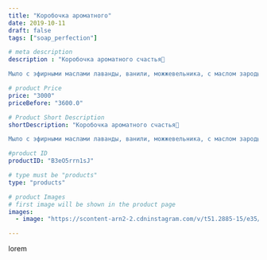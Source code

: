 ```yaml
---
title: "Коробочка ароматного"
date: 2019-10-11
draft: false
tags: ["soap_perfection"]

# meta description
description : "Коробочка ароматного счастья👀

Мыло с эфирными маслами лаванды, ванили, можжевельника, с маслом зародышей пшеницы💜аромат сказочный, польза для тела шикарная, а "

# product Price
price: "3000"
priceBefore: "3600.0"

# Product Short Description
shortDescription: "Коробочка ароматного счастья👀

Мыло с эфирными маслами лаванды, ванили, можжевельника, с маслом зародышей пшеницы💜аромат сказочный, польза для тела шикарная, а ещё чувстауя такой аромат вы обязательно будите счастливы🧚‍♀️остаться равнодушным не получится😎 вес такой коробочки больше 1кг💪"

#product ID
productID: "B3eO5rrn1sJ"

# type must be "products"
type: "products"

# product Images
# first image will be shown in the product page
images:
  - image: "https://scontent-arn2-2.cdninstagram.com/v/t51.2885-15/e35/70580153_140142147297392_1524636824254994951_n.jpg?se=7&tp=1&_nc_ht=scontent-arn2-2.cdninstagram.com&_nc_cat=108&_nc_ohc=4v_ZhIuryj4AX-ckJj9&ccb=7-4&oh=4eefa2fc735fe99482e6acc09e9dc782&oe=6083C00C&ig_cache_key=MjE1MjIyMzIwODQ5Mzc2NzQzMw%3D%3D.2-ccb7-4"

---
```

lorem
